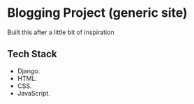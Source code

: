 # Blogging Project (generic site)
Built this after a little bit of inspiration
## Tech Stack
- Django.
- HTML.
- CSS.
- JavaScript.